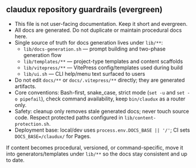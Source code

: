 ## claudux repository guardrails (evergreen)

- This file is not user-facing documentation. Keep it short and evergreen.
- All docs are generated. Do not duplicate or maintain procedural docs here.
- Single source of truth for docs generation lives under `lib/**`:
  - `lib/docs-generation.sh` — prompt building and two-phase generation flow
  - `lib/templates/**` — project-type templates and content scaffolds
  - `lib/vitepress/**` — VitePress config/templates used during build
  - `lib/ui.sh` — CLI help/menu text surfaced to users
- Do not edit `docs/**` or `docs/.vitepress/**` directly; they are generated artifacts.
- Core conventions: Bash-first, snake_case, strict mode (`set -u` and `set -o pipefail`), check command availability, keep `bin/claudux` as a router only.
- Safety: cleanup only removes stale generated docs; never touch source code. Respect protected paths configured in `lib/content-protection.sh`.
- Deployment base: local/dev uses `process.env.DOCS_BASE || '/'`; CI sets `DOCS_BASE=/claudux/` for Pages.

If content becomes procedural, versioned, or command-specific, move it into generators/templates under `lib/**` so the docs stay consistent and up to date.